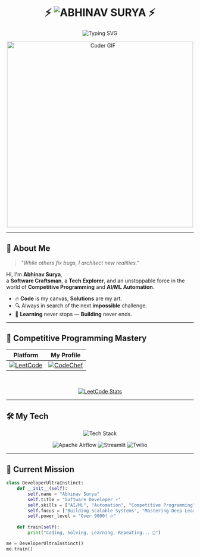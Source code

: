 # <div align="center">⚡ <img src="https://readme-typing-svg.herokuapp.com?font=Orbitron&size=40&duration=3000&pause=1000&color=00FFFF&background=0D1117&center=true&vCenter=true&width=650&height=60&lines=ABHINAV+SURYA" alt="ABHINAV SURYA" /> ⚡</div>

<div align="center">
  
  ![Typing SVG](https://readme-typing-svg.herokuapp.com?font=Fira+Code&size=22&pause=1000&color=00C2FF&center=true&vCenter=true&random=false&width=550&lines=Tech+Enthusiast+%7C+Software+Developer;AI%2FML+Explorer+%7C+Competitive+Programmer;Turning+%E2%98%95+into+code+%26+debugging+dreams!)

  <img src="https://media.giphy.com/media/SWoSkN6DxTszqIKEqv/giphy.gif" alt="Coder GIF" width="500">
  
</div>

---

## 🚀 About Me

> *"While others fix bugs, I architect new realities."*

Hi, I'm **Abhinav Surya**,  
a **Software Craftsman**, a **Tech Explorer**, and an unstoppable force in the world of **Competitive Programming** and **AI/ML Automation**.

- 🔥 **Code** is my canvas, **Solutions** are my art.
- 🔍 Always in search of the next **impossible** challenge.
- 🧠 **Learning** never stops — **Building** never ends.

---

## 🧠 Competitive Programming Mastery

<div align="center">

| Platform | My Profile |
|:---:|:---:|
| [![LeetCode](https://img.shields.io/badge/LeetCode-FFA116?style=for-the-badge&logo=leetcode&logoColor=black)](https://leetcode.com/abhinavsurya/) | [![CodeChef](https://img.shields.io/badge/CodeChef-5B4638?style=for-the-badge&logo=codechef&logoColor=white)](https://www.codechef.com/users/abhinavsurya) | [![Codeforces](https://img.shields.io/badge/Codeforces-1F8ACB?style=for-the-badge&logo=codeforces&logoColor=white)](https://codeforces.com/profile/abhinavsurya) |

<br>

[![LeetCode Stats](https://leetcard.jacoblin.cool/abhinavsurya?theme=unicorn&font=Fira+Code&ext=contest)](https://leetcode.com/abhinavsurya/)

</div>

---

## 🛠️ My Tech 

<div align="center">
  
  <img src="https://skillicons.dev/icons?i=cpp,python,java,html,css,js,django,bootstrap,docker,postgres,git" alt="Tech Stack" />
  
</div>

<p align="center">
  <img src="https://img.shields.io/badge/Apache%20Airflow-017CEE?style=for-the-badge&logo=apacheairflow&logoColor=white" alt="Apache Airflow" />
  <img src="https://img.shields.io/badge/Streamlit-FF4B4B?style=for-the-badge&logo=streamlit&logoColor=white" alt="Streamlit" />
  <img src="https://img.shields.io/badge/Twilio-F22F46?style=for-the-badge&logo=twilio&logoColor=white" alt="Twilio" />
</p>

---

## 🌟 Current Mission

```python
class DeveloperUltraInstinct:
    def __init__(self):
        self.name = "Abhinav Surya"
        self.title = "Software Developer ⚡"
        self.skills = ["AI/ML", "Automation", "Competitive Programming"]
        self.focus = ["Building Scalable Systems", "Mastering Deep Learning"]
        self.power_level = "Over 9000! 🔥"
    
    def train(self):
        print("Coding, Solving, Learning, Repeating... 🚀")

me = DeveloperUltraInstinct()
me.train()

